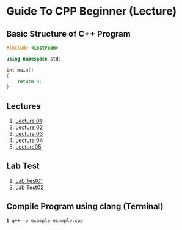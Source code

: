 # Guide To CPP Beginner (Lecture)

## Basic Structure of C++ Program

```cpp
#include <iostream>

using namespace std;

int main()
{
    return 0;
}

```

## Lectures
1. [Lecture 01](https://github.com/yclim95/GuideToCPPBegineer01/tree/master/Lecture01)
2. [Lecture 02](https://github.com/yclim95/GuideToCPPBegineer01/tree/master/Lecture02)
3. [Lecture 03](https://github.com/yclim95/GuideToCPPBegineer01/tree/master/Lecture03)
4. [Lecture 04](https://github.com/yclim95/GuideToCPPBegineer01/tree/master/Lecture04)
5. [Lecture05](https://github.com/yclim95/GuideToCPPBegineer01/tree/master/Lecture05)

## Lab Test
1. [Lab Test01](https://github.com/yclim95/GuideToCPPBegineer01/tree/master/LabTest01)
2. [Lab Test02](https://github.com/yclim95/GuideToCPPBegineer01/tree/master/LabTest02)

## Compile Program using clang (Terminal)
```Shell Session
$ g++ -o example example.cpp
```
